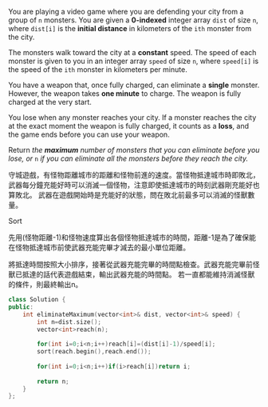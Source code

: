You are playing a video game where you are defending your city from a group of `n` monsters. You are given a **0-indexed** integer array `dist` of size `n`, where `dist[i]` is the **initial distance** in kilometers of the `ith` monster from the city.

The monsters walk toward the city at a **constant** speed. The speed of each monster is given to you in an integer array `speed` of size `n`, where `speed[i]` is the speed of the `ith` monster in kilometers per minute.

You have a weapon that, once fully charged, can eliminate a **single** monster. However, the weapon takes **one minute** to charge. The weapon is fully charged at the very start.

You lose when any monster reaches your city. If a monster reaches the city at the exact moment the weapon is fully charged, it counts as a **loss**, and the game ends before you can use your weapon.

Return _the **maximum** number of monsters that you can eliminate before you lose, or_ `n` _if you can eliminate all the monsters before they reach the city._

守城遊戲，有怪物距離城市的距離和怪物前進的速度。當怪物抵達城市時即敗北，武器每分鐘充能好時可以消滅一個怪物，注意即使抵達城市的時刻武器剛充能好也算敗北。
武器在遊戲開始時是充能好的狀態，問在敗北前最多可以消滅的怪獸數量。

Sort

先用(怪物距離-1)和怪物速度算出各個怪物抵達城市的時間，距離-1是為了確保能在怪物抵達城市前使武器充能完畢才減去的最小單位距離。

將抵達時間按照大小排序，接著從武器充能完畢的時間點檢查。武器充能完畢前怪獸已抵達的話代表遊戲結束，輸出武器充能的時間點。 若一直都能維持消滅怪獸的條件，則最終輸出n。

```cpp
class Solution {
public:
    int eliminateMaximum(vector<int>& dist, vector<int>& speed) {
        int n=dist.size();
        vector<int>reach(n);
        
        for(int i=0;i<n;i++)reach[i]=(dist[i]-1)/speed[i];
        sort(reach.begin(),reach.end());
        
        for(int i=0;i<n;i++)if(i>reach[i])return i;
        
        return n;
    }
};
```
